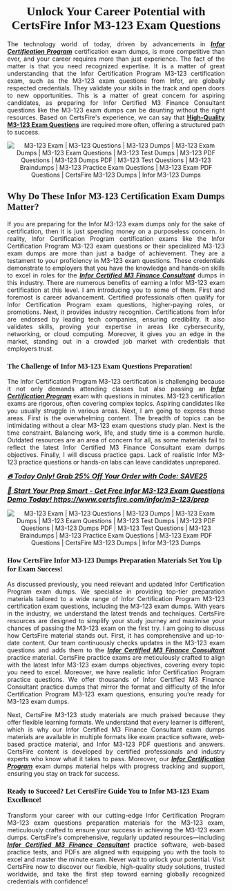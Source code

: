 <h1 style="text-align: center;"><strong><span style="display:block; color:#Black; "><span style="font-family:Times New Roman,Times,serif;">Unlock Your Career Potential with CertsFire Infor M3-123 Exam Questions</span></span></strong></h1>

<p style="text-align:justify">The technology world of today, driven by advancements in <u><em><strong>Infor Certification Program</strong></em></u> certification exam dumps, is more competitive than ever, and your career requires more than just experience. The fact of the matter is that you need recognized expertise. It is a matter of great understanding that the Infor Certification Program M3-123 certification exam, such as the M3-123 exam questions from Infor, are globally respected credentials. They validate your skills in the track and open doors to new opportunities. This is a matter of great concern for aspiring candidates, as preparing for Infor Certified M3 Finance Consultant questions like the M3-123 exam dumps can be daunting without the right resources. <span style="box-sizing:border-box;margin:0;padding:0;text-align:left">Based on CertsFire's experience, we can say that <a href="https://www.certsfire.com/infor/m3-123/prep" target="_blank"><strong>High-Quality M3-123 Exam Questions</strong></a> are required more often</span>, offering a structured path to success.</p>

<p style="text-align: center;"><img alt="M3-123 Exam | M3-123 Questions | M3-123 Dumps | M3-123 Exam Dumps | M3-123 Exam Questions | M3-123 Test Dumps | M3-123 PDF Questions | M3-123 Dumps PDF | M3-123 Test Questions | M3-123 Braindumps | M3-123 Practice Exam Questions | M3-123 Exam PDF Questions | CertsFire M3-123 Dumps | Infor M3-123 Dumps" src="https://i.ibb.co/VpBphDrm/certs1.jpg" /></p>

<h2><strong><span style="display:block; color:#Black; "><span style="font-family:Times New Roman,Times,serif;">Why Do These Infor M3-123 Certification Exam Dumps Matter? </span></span></strong></h2>

<p style="text-align:justify">If you are preparing for the Infor M3-123 exam dumps only for the sake of certification, then it is just spending money on a purposeless concern. In reality, Infor Certification Program certification exams like the Infor Certification Program M3-123 exam questions or their specialized M3-123 exam dumps are more than just a badge of achievement. They are a testament to your proficiency in M3-123 exam questions. These credentials demonstrate to employers that you have the knowledge and hands-on skills to excel in roles for the <u><em><strong>Infor Certified M3 Finance Consultant</strong></em></u> dumps in this industry. There are numerous benefits of earning a Infor M3-123 exam certification at this level. I am introducing you to some of them. First and foremost is career advancement. Certified professionals often qualify for Infor Certification Program exam questions, higher-paying roles, or promotions. Next, it provides industry recognition. Certifications from Infor are endorsed by leading tech companies, ensuring credibility. It also validates skills, proving your expertise in areas like cybersecurity, networking, or cloud computing. Moreover, it gives you an edge in the market, standing out in a crowded job market with credentials that employers trust.</p>

<h3><strong><span style="display:block; color:#Black; "><span style="font-family:Times New Roman,Times,serif;">The Challenge of Infor M3-123 Exam Questions Preparation!</span></span></strong></h3>

<p style="text-align:justify">The Infor Certification Program M3-123 certification is challenging because it not only demands attending classes but also passing an <u><em><strong>Infor Certification Program</strong></em></u> exam with questions in minutes. M3-123 certification exams are rigorous, often covering complex topics. Aspiring candidates like you usually struggle in various areas. Next, I am going to express these areas. First is the overwhelming content. The breadth of topics can be intimidating without a clear M3-123 exam questions study plan. Next is the time constraint. Balancing work, life, and study time is a common hurdle. Outdated resources are an area of concern for all, as some materials fail to reflect the latest Infor Certified M3 Finance Consultant exam dumps objectives. Finally, I will discuss practice gaps. Lack of realistic Infor M3-123 practice questions or hands-on labs can leave candidates unprepared.</p>

<p style="text-align:justify"><span style="font-size:16px;"><u><em><strong>🔥 Today Only! Grab 25% Off Your Order with Code: SAVE25</strong></em></u></span></p>

<p style="text-align:justify"><span style="font-size:16px;"><u><em><strong>🎯 Start Your Prep Smart - Get Free Infor M3-123 Exam Questions Demo Today! <a href="https://www.certsfire.com/infor/m3-123/prep">https://www.certsfire.com/infor/m3-123/prep</a></strong></em></u></span></p>

<p style="text-align: center;"><img alt="M3-123 Exam | M3-123 Questions | M3-123 Dumps | M3-123 Exam Dumps | M3-123 Exam Questions | M3-123 Test Dumps | M3-123 PDF Questions | M3-123 Dumps PDF | M3-123 Test Questions | M3-123 Braindumps | M3-123 Practice Exam Questions | M3-123 Exam PDF Questions | CertsFire M3-123 Dumps | Infor M3-123 Dumps" src="https://i.ibb.co/21myHSmd/certs2.jpg" /></p>

<h3><strong><span style="display:block; color:#Black; "><span style="font-family:Times New Roman,Times,serif;">How CertsFire Infor M3-123 Dumps Preparation Materials Set You Up for Exam Success!</span></span></strong></h3>

<p style="text-align:justify">As discussed previously, you need relevant and updated Infor Certification Program exam dumps. We specialise in providing top-tier preparation materials tailored to a wide range of Infor Certification Program M3-123 certification exam questions, including the M3-123 exam dumps. With years in the industry, we understand the latest trends and techniques. CertsFire resources are designed to simplify your study journey and maximise your chances of passing the M3-123 exam on the first try. I am going to discuss how CertsFire material stands out. First, it has comprehensive and up-to-date content. Our team continuously checks updates in the M3-123 exam questions and adds them to the <u><em><strong>Infor Certified M3 Finance Consultant</strong></em></u> practice material. CertsFire practice exams are meticulously crafted to align with the latest Infor M3-123 exam dumps objectives, covering every topic you need to excel. Moreover, we have realistic Infor Certification Program practice questions. We offer thousands of Infor Certified M3 Finance Consultant practice dumps that mirror the format and difficulty of the Infor Certification Program M3-123 exam questions, ensuring you’re ready for M3-123 exam dumps.</p>

<p style="text-align: justify;">Next, CertsFire M3-123 study materials are much praised because they offer flexible learning formats. We understand that every learner is different, which is why our Infor Certified M3 Finance Consultant exam dumps materials are available in multiple formats like exam practice software, web-based practice material, and Infor M3-123 PDF questions and answers. CertsFire content is developed by certified professionals and industry experts who know what it takes to pass. Moreover, our <u><em><strong>Infor Certification Program</strong></em></u> exam dumps material helps with progress tracking and support, ensuring you stay on track for success.</p>

<h3><strong><span style="display:block; color:#Black; "><span style="font-family:Times New Roman,Times,serif;">Ready to Succeed? Let CertsFire Guide You to Infor M3-123 Exam Excellence!</span></span></strong></h3>

<p style="text-align:justify">Transform your career with our cutting-edge Infor Certification Program M3-123 exam questions preparation materials for the M3-123 exam, meticulously crafted to ensure your success in achieving the M3-123 exam dumps. CertsFire's comprehensive, regularly updated resources—including <u><em><strong>Infor Certified M3 Finance Consultant</strong></em></u> practice software, web-based practice tests, and PDFs are aligned with equipping you with the tools to excel and master the minute exam. Never wait to unlock your potential. Visit CertsFire now to discover our flexible, high-quality study solutions, trusted worldwide, and take the first step toward earning globally recognized credentials with confidence!</p>
